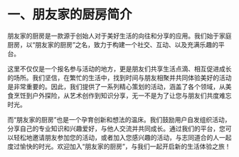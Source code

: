 # 一、朋友家的厨房简介

朋友家的厨房是一款源于创始人对于美好生活的向往和分享的应用。我们始于家庭厨房，以“朋友家的厨房”之名，致力于构建一个社交、互动、以及充满乐趣的平台。

这里不仅仅是一个报名参与活动的地方，更是朋友们共享生活点滴、相互促进成长的场所。我们坚信，在繁忙的生活中，找到时间与朋友相聚并共同体验美好的活动是非常重要的。因此，我们提供了一系列精心策划的活动，涵盖了各个领域，从美食烹饪到户外探险，从艺术创作到知识分享，无一不是为了让您与朋友们共度难忘时光。

而“朋友家的厨房”也是一个孕育创新和想法的温床。我们鼓励用户自发组织活动，分享自己的专业知识和兴趣爱好，与他人交流并共同成长。通过我们的平台，您可以轻松地邀请朋友参加您的活动，或者加入您感兴趣的活动，与志同道合的人一起度过愉快的时光。欢迎加入“朋友家的厨房”，与我们一起开启新的生活体验之旅！
